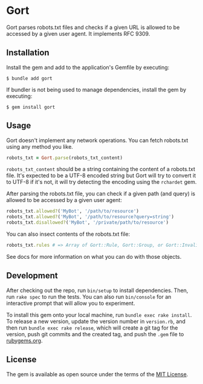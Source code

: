 # Gort

Gort parses robots.txt files and checks if a given URL is allowed to be accessed by a given user agent. It implements RFC 9309.

## Installation

Install the gem and add to the application's Gemfile by executing:

    $ bundle add gort

If bundler is not being used to manage dependencies, install the gem by executing:

    $ gem install gort

## Usage

Gort doesn't implement any network operations. You can fetch robots.txt using any method you like.

```ruby
robots_txt = Gort.parse(robots_txt_content)
```

`robots_txt_content` should be a string containing the content of a robots.txt file. It's expected to be a UTF-8 encoded string but Gort will try to convert it to UTF-8 if it's not, it will try detecting the encoding using the `rchardet` gem.

After parsing the robots.txt file, you can check if a given path (and query) is allowed to be accessed by a given user agent:

```ruby
robots_txt.allowed?('MyBot', '/path/to/resource')
robots_txt.allowed?('MyBot', '/path/to/resource?query=string')
robots_txt.disallowed?('MyBot', '/private/path/to/resource')
```

You can also insect contents of the robots.txt file:

```ruby
robots_txt.rules # => Array of Gort::Rule, Gort::Group, or Gort::InvalidLine objects
```

See docs for more information on what you can do with those objects.

## Development

After checking out the repo, run `bin/setup` to install dependencies. Then, run `rake spec` to run the tests. You can also run `bin/console` for an interactive prompt that will allow you to experiment.

To install this gem onto your local machine, run `bundle exec rake install`. To release a new version, update the version number in `version.rb`, and then run `bundle exec rake release`, which will create a git tag for the version, push git commits and the created tag, and push the `.gem` file to [rubygems.org](https://rubygems.org).

## License

The gem is available as open source under the terms of the [MIT License](https://opensource.org/licenses/MIT).
